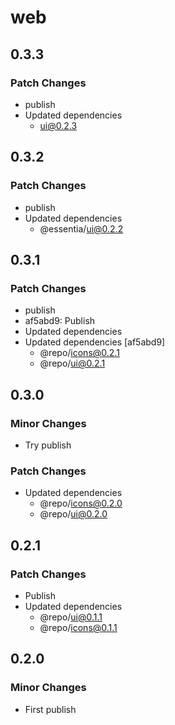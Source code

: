 # web

## 0.3.3

### Patch Changes

- publish
- Updated dependencies
  - ui@0.2.3

## 0.3.2

### Patch Changes

- publish
- Updated dependencies
  - @essentia/ui@0.2.2

## 0.3.1

### Patch Changes

- publish
- af5abd9: Publish
- Updated dependencies
- Updated dependencies [af5abd9]
  - @repo/icons@0.2.1
  - @repo/ui@0.2.1

## 0.3.0

### Minor Changes

- Try publish

### Patch Changes

- Updated dependencies
  - @repo/icons@0.2.0
  - @repo/ui@0.2.0

## 0.2.1

### Patch Changes

- Publish
- Updated dependencies
  - @repo/ui@0.1.1
  - @repo/icons@0.1.1

## 0.2.0

### Minor Changes

- First publish
